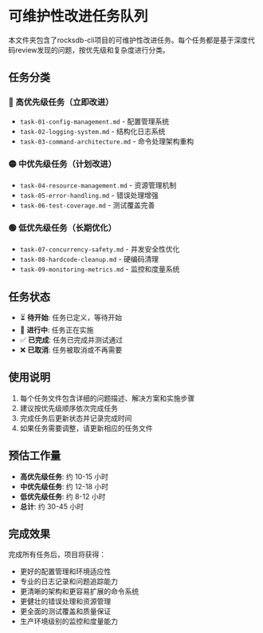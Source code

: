 # 可维护性改进任务队列

本文件夹包含了rocksdb-cli项目的可维护性改进任务。每个任务都是基于深度代码review发现的问题，按优先级和复杂度进行分类。

## 任务分类

### 🔴 高优先级任务（立即改进）
- `task-01-config-management.md` - 配置管理系统
- `task-02-logging-system.md` - 结构化日志系统  
- `task-03-command-architecture.md` - 命令处理架构重构

### 🟡 中优先级任务（计划改进）
- `task-04-resource-management.md` - 资源管理机制
- `task-05-error-handling.md` - 错误处理增强
- `task-06-test-coverage.md` - 测试覆盖完善

### 🟢 低优先级任务（长期优化）
- `task-07-concurrency-safety.md` - 并发安全性优化
- `task-08-hardcode-cleanup.md` - 硬编码清理
- `task-09-monitoring-metrics.md` - 监控和度量系统

## 任务状态
- ⏳ **待开始**: 任务已定义，等待开始
- 🚧 **进行中**: 任务正在实施
- ✅ **已完成**: 任务已完成并测试通过
- ❌ **已取消**: 任务被取消或不再需要

## 使用说明
1. 每个任务文件包含详细的问题描述、解决方案和实施步骤
2. 建议按优先级顺序依次完成任务
3. 完成任务后更新状态并记录完成时间
4. 如果任务需要调整，请更新相应的任务文件

## 预估工作量
- **高优先级任务**: 约 10-15 小时
- **中优先级任务**: 约 12-18 小时  
- **低优先级任务**: 约 8-12 小时
- **总计**: 约 30-45 小时

## 完成效果
完成所有任务后，项目将获得：
- 更好的配置管理和环境适应性
- 专业的日志记录和问题追踪能力
- 更清晰的架构和更容易扩展的命令系统
- 更健壮的错误处理和资源管理
- 更全面的测试覆盖和质量保证
- 生产环境级别的监控和度量能力 